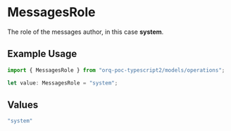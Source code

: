 # MessagesRole

The role of the messages author, in this case **system**.

## Example Usage

```typescript
import { MessagesRole } from "orq-poc-typescript2/models/operations";

let value: MessagesRole = "system";
```

## Values

```typescript
"system"
```
